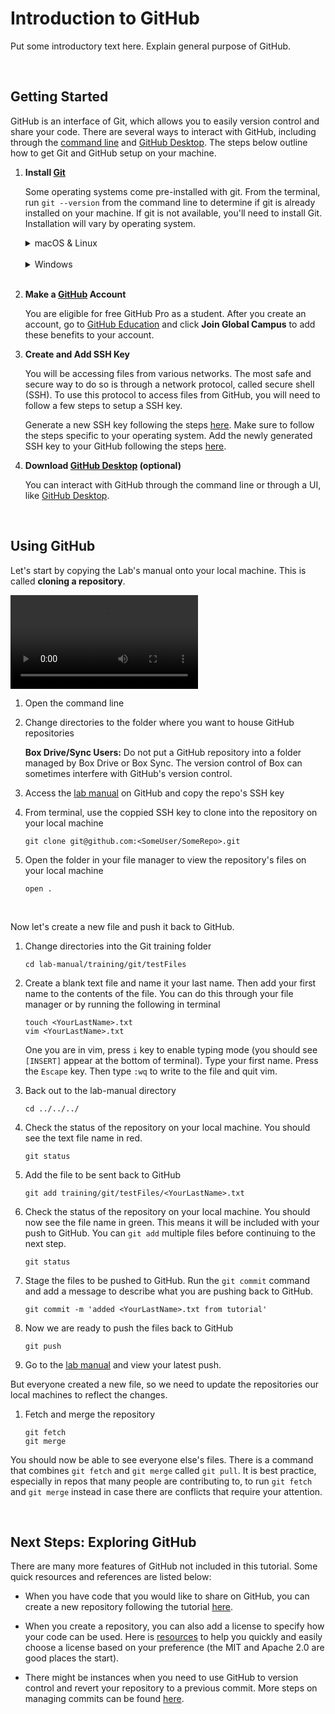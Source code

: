 # Introduction to GitHub

Put some introductory text here. Explain general purpose of GitHub.

<br>

## Getting Started

GitHub is an interface of Git, which allows you to easily version control and share your code. There are several ways to interact with GitHub, including through the [command line](../command_line/) and [GitHub Desktop](https://desktop.github.com). The steps below outline how to get Git and GitHub setup on your machine.

1. **Install [Git](https://git-scm.com)**

   Some operating systems come pre-installed with git. From the terminal, run `git --version` from the command line to determine if git is already installed on your machine. If git is not available, you'll need to install Git. Installation will vary by operating system.

      <details>
      <summary> macOS & Linux </summary>

   [Homebrew](https://brew.sh) is a very helpful package manager. You can install Homebrew by running the following command from the terminal:

   ```
   /bin/bash -c "$(curl -fsSL https://raw.githubusercontent.com/Homebrew/install/HEAD/install.sh)"
   ```

   Once Homebrew is installed, you can easily install many other [packages](https://formulae.brew.sh/formula/). Run the following command from the terminal to install Git:

   ```
   brew install git
   ```

      </details>

   <br>

   <details>
   <summary> Windows </summary>

   There are several ways to install Git for Windows. See the Git [documentation](https://git-scm.com/book/en/v2/Getting-Started-Installing-Git) for more details.

   </details>

   <br>

1. **Make a [GitHub](https://www.github.com) Account**

   You are eligible for free GitHub Pro as a student. After you create an account, go to [GitHub Education](https://education.github.com/students) and click **Join Global Campus** to add these benefits to your account.

1. **Create and Add SSH Key**

   You will be accessing files from various networks. The most safe and secure way to do so is through a network protocol, called secure shell (SSH). To use this protocol to access files from GitHub, you will need to follow a few steps to setup a SSH key.

   Generate a new SSH key following the steps [here](https://docs.github.com/en/authentication/connecting-to-github-with-ssh/generating-a-new-ssh-key-and-adding-it-to-the-ssh-agent#generating-a-new-ssh-key). Make sure to follow the steps specific to your operating system. Add the newly generated SSH key to your GitHub following the steps [here](https://docs.github.com/en/authentication/connecting-to-github-with-ssh/adding-a-new-ssh-key-to-your-github-account).

1. **Download [GitHub Desktop](https://desktop.github.com) (optional)**

   You can interact with GitHub through the command line or through a UI, like [GitHub Desktop](https://desktop.github.com).

<br>

## Using GitHub

Let's start by copying the Lab's manual onto your local machine. This is called **cloning a repository**.

![video](resources/cloning.mp4)

1. Open the command line

1. Change directories to the folder where you want to house GitHub repositories

   **Box Drive/Sync Users:** Do not put a GitHub repository into a folder managed by Box Drive or Box Sync. The version control of Box can sometimes interfere with GitHub's version control.

1. Access the [lab manual](https://github.com/SteinschneiderLab/lab-manual/) on GitHub and copy the repo's SSH key

1. From terminal, use the coppied SSH key to clone into the repository on your local machine

   ```shell
   git clone git@github.com:<SomeUser/SomeRepo>.git
   ```

1. Open the folder in your file manager to view the repository's files on your local machine

   ```shell
   open .
   ```

<br>

Now let's create a new file and push it back to GitHub.

1. Change directories into the Git training folder

   ```shell
   cd lab-manual/training/git/testFiles
   ```

1. Create a blank text file and name it your last name. Then add your first name to the contents of the file. You can do this through your file manager or by running the following in terminal

   ```shell
   touch <YourLastName>.txt
   vim <YourLastName>.txt
   ```

   One you are in vim, press `i` key to enable typing mode (you should see `[INSERT]` appear at the bottom of terminal). Type your first name. Press the `Escape` key. Then type `:wq` to write to the file and quit vim.

1. Back out to the lab-manual directory

   ```shell
   cd ../../../
   ```

1. Check the status of the repository on your local machine. You should see the text file name in red.

   ```shell
   git status
   ```

1. Add the file to be sent back to GitHub

   ```shell
   git add training/git/testFiles/<YourLastName>.txt
   ```

1. Check the status of the repository on your local machine. You should now see the file name in green. This means it will be included with your push to GitHub. You can `git add` multiple files before continuing to the next step.

   ```shell
   git status
   ```

1. Stage the files to be pushed to GitHub. Run the `git commit` command and add a message to describe what you are pushing back to GitHub.

   ```shell
   git commit -m 'added <YourLastName>.txt from tutorial'
   ```

1. Now we are ready to push the files back to GitHub

   ```shell
   git push
   ```

1. Go to the [lab manual](https://github.com/SteinschneiderLab/lab-manual/) and view your latest push.

But everyone created a new file, so we need to update the repositories our local machines to reflect the changes.

1. Fetch and merge the repository

   ```shell
   git fetch
   git merge
   ```

You should now be able to see everyone else's files. There is a command that combines `git fetch` and `git merge` called `git pull`. It is best practice, especially in repos that many people are contributing to, to run `git fetch` and `git merge` instead in case there are conflicts that require your attention.

<br>

## Next Steps: Exploring GitHub

There are many more features of GitHub not included in this tutorial. Some quick resources and references are listed below:

- When you have code that you would like to share on GitHub, you can create a new repository following the tutorial [here](https://docs.github.com/en/get-started/quickstart/create-a-repo?tool=webui).

- When you create a repository, you can also add a license to specify how your code can be used. Here is [resources](https://choosealicense.com) to help you quickly and easily choose a license based on your preference (the MIT and Apache 2.0 are good places the start).

- There might be instances when you need to use GitHub to version control and revert your repository to a previous commit. More steps on managing commits can be found [here](https://www.freecodecamp.org/news/git-reverting-to-previous-commit-how-to-revert-to-last-commit/).
